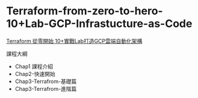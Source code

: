 # Terraform-from-zero-to-hero-10+Lab-GCP-Infrastucture-as-Code

[Terraform 從零開始 10+實戰Lab打造GCP雲端自動化架構](https://github.com/qwedsazxc78/Terraform-from-zero-to-hero-10-Lab-GCP-Infrastucture-as-Code)

課程大綱

- Chap1 課程介紹
- Chap2-快速開始
- Chap3-Terrafrom-基礎篇
- Chap3-Terrafrom-進階篇
